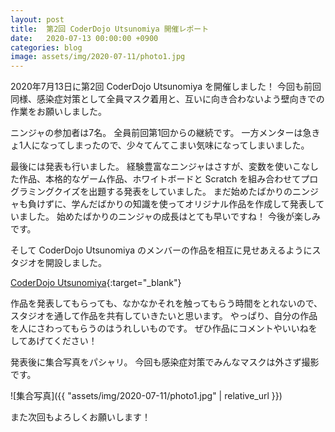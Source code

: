 ```yaml
---
layout: post
title:  第2回 CoderDojo Utsunomiya 開催レポート
date:   2020-07-13 00:00:00 +0900
categories: blog
image: assets/img/2020-07-11/photo1.jpg
---
```


2020年7月13日に第2回 CoderDojo Utsunomiya を開催しました！
今回も前回同様、感染症対策として全員マスク着用と、互いに向き合わないよう壁向きでの作業をお願いしました。

ニンジャの参加者は7名。
全員前回第1回からの継続です。
一方メンターは急きょ1人になってしまったので、少々てんてこまい気味になってしまいました。

最後には発表も行いました。
経験豊富なニンジャはさすが、変数を使いこなした作品、本格的なゲーム作品、ホワイトボードと Scratch を組み合わせてプログラミングクイズを出題する発表をしていました。
まだ始めたばかりのニンジャも負けずに、学んだばかりの知識を使ってオリジナル作品を作成して発表していました。
始めたばかりのニンジャの成長はとても早いですね！
今後が楽しみです。

そして CoderDojo Utsunomiya のメンバーの作品を相互に見せあえるようにスタジオを開設しました。

[CoderDojo Utsunomiya](https://scratch.mit.edu/studios/27134610/){:target="_blank"}

作品を発表してもらっても、なかなかそれを触ってもらう時間をとれないので、スタジオを通して作品を共有していきたいと思います。
やっぱり、自分の作品を人にさわってもらうのはうれしいものです。
ぜひ作品にコメントやいいねをしてあげてください！

発表後に集合写真をパシャリ。
今回も感染症対策でみんなマスクは外さず撮影です。

![集合写真]({{ "assets/img/2020-07-11/photo1.jpg" | relative_url }})

また次回もよろしくお願いします！
